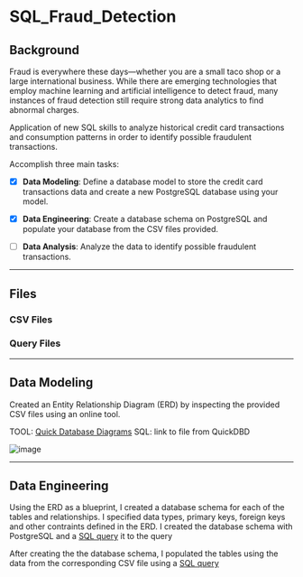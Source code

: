 # SQL_Fraud_Detection

## Background
Fraud is everywhere these days—whether you are a small taco shop or a large international business. While there are emerging technologies that employ machine learning and artificial intelligence to detect fraud, many instances of fraud detection still require strong data analytics to find abnormal charges.

Application of new SQL skills to analyze historical credit card transactions and consumption patterns in order to identify possible fraudulent transactions.

Accomplish three main tasks:

- [x] **Data Modeling**: Define a database model to store the credit card transactions data and create a new PostgreSQL database using your model.

- [x] **Data Engineering**: Create a database schema on PostgreSQL and populate your database from the CSV files provided.

- [ ] **Data Analysis**: Analyze the data to identify possible fraudulent transactions.

---

## Files

### CSV Files
### Query Files

---

## Data Modeling

Created an Entity Relationship Diagram (ERD) by inspecting the provided CSV files using an online tool.

TOOL: [Quick Database Diagrams]()
SQL: link to file from QuickDBD

![image](https://github.com/user-attachments/assets/a733b704-031b-4e01-8995-3aa253cf650c)

---

## Data Engineering

Using the ERD as a blueprint, I created a database schema for each of the tables and relationships. I specified data types, primary keys, foreign keys and other contraints defined in the ERD. I created the database schema with PostgreSQL and a [SQL query](SQL/schema.sql) it to the query

After creating the the database schema, I populated the tables using the data from the corresponding CSV file using a [SQL query](SQL/populate_tables.sql)



